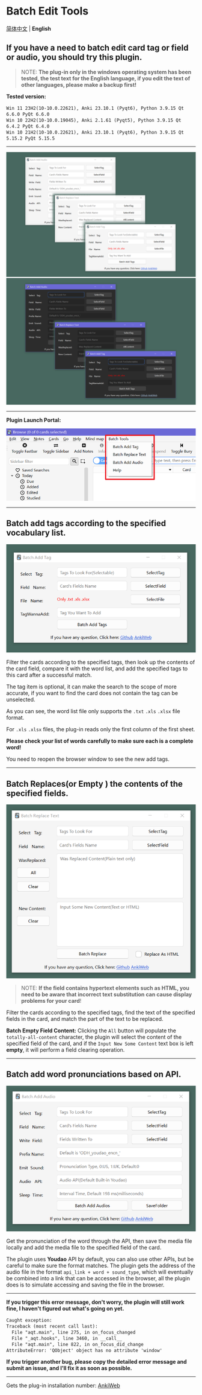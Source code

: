 # Batch Edit Tools

[简体中文](README.zh_CN.md) | **English**

## If you have a need to batch edit card tag or field or audio, you should try this plugin.

> NOTE: **The plug-in only in the windows operating system has been tested, the test text for the English language, if you edit the text of other languages, please make a backup first!**

**Tested version:** 
```
Win 11 23H2(10-10.0.22621), Anki 23.10.1 (Pyqt6), Python 3.9.15 Qt 6.6.0 PyQt 6.6.0
Win 10 22H2(10-10.0.19045), Anki 2.1.61 (Pyqt5), Python 3.9.15 Qt 6.4.2 PyQt 6.4.0
Win 10 21H2(10-10.0.22621), Anki 23.10.1 (Pyqt6), Python 3.9.15 Qt 5.15.2 PyQt 5.15.5
```

---

<img src=".\screenshot\white.png" alt="white" style="zoom:50%;" />

<img src=".\screenshot\black.png" alt="black" style="zoom:50%;" />

---

**Plugin Launch Portal:**

<img src=".\screenshot\start.png" alt="black" style="zoom:75%;" />

---

## Batch add tags according to the specified vocabulary list.

<img src=".\screenshot\tag_01.png" alt="black" style="zoom:75%;" />

Filter the cards according to the specified tags, then look up the contents of the card field, compare it with the word list, and add the specified tags to this card after a successful match.

The tag item is optional, it can make the search to the scope of more accurate, if you want to find the card does not contain the tag can be unselected.

As you can see, the word list file only supports the `.txt` `.xls` `.xlsx` file format.

For `.xls` `.xlsx` files, the plug-in reads only the first column of the first sheet.

**Please check your list of words carefully to make sure each is a complete word!**

You need to reopen the browser window to see the new add tags.

---

## Batch Replaces(or Empty ) the contents of the specified fields.

<img src=".\screenshot\text_01.png" alt="black" style="zoom:75%;" />

> NOTE: **If the field contains hypertext elements such as HTML, you need to be aware that incorrect text substitution can cause display problems for your card**!

Filter the cards according to the specified tags, find the text of the specified fields in the card, and match the part of the text to be replaced.

**Batch Empty Field Content:** Clicking the `All` button will populate the `totally-all-content` character, the plugin will select the content of the specified field of the card, and if the `Input New Some Content` text box is left **empty**, it will perform a field clearing operation.

---

## Batch add word pronunciations based on API.

<img src=".\screenshot\audio_01.png" alt="black" style="zoom:75%;" />

Get the pronunciation of the word through the API, then save the media file locally and add the media file to the specified field of the card.

The plugin uses **Youdao** API by default, you can also use other APIs, but be careful to make sure the format matches.
The plugin gets the address of the audio file in the format `api_link + word + sound_type`, which will eventually be combined into a link that can be accessed in the browser, all the plugin does is to simulate accessing and saving the file in the browser.

---

**If you trigger this error message, don't worry, the plugin will still work fine, I haven't figured out what's going on yet.**

```
Caught exception:
Traceback (most recent call last):
  File "aqt.main", line 275, in on_focus_changed
  File "_aqt.hooks", line 3460, in __call__
  File "aqt.main", line 822, in on_focus_did_change
AttributeError: 'QObject' object has no attribute 'window'
```

**If you trigger another bug, please copy the detailed error message and submit an issue, and I'll fix it as soon as possible.**

---

Gets the plug-in installation number: <a href="https://ankiweb.net/shared/info/1609139780">AnkiWeb</a>
